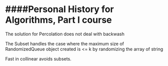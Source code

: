 ####Personal History for Algorithms, Part I course
============


The solution for Percolation does not deal with backwash


The Subset handles the case where the maximum size of RandomizedQueue object created is <= k by randomizing the array of string

Fast in collinear avoids subsets.
